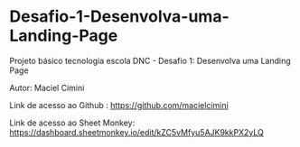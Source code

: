 # Desafio-1-Desenvolva-uma-Landing-Page

Projeto básico tecnologia escola DNC - Desafio 1: Desenvolva uma Landing Page

Autor: Maciel Cimini

Link de acesso ao Github : https://github.com/macielcimini

Link de acesso ao Sheet Monkey: https://dashboard.sheetmonkey.io/edit/kZC5vMfyu5AJK9kkPX2yLQ
